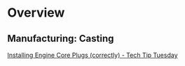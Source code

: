 # Overview
## Manufacturing: Casting
[Installing Engine Core Plugs (correctly) - Tech Tip Tuesday](https://youtu.be/-6aCRvnaF4c)
